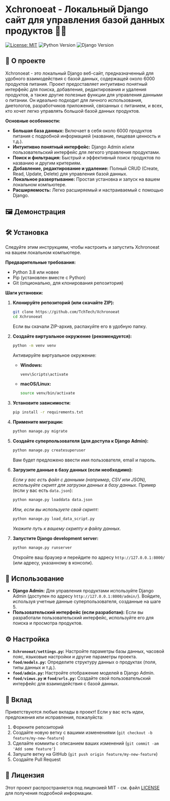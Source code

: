 # Xchronoeat - Локальный Django сайт для управления базой данных продуктов 🍎🥗

[![License: MIT](https://img.shields.io/badge/License-MIT-yellow.svg)](https://opensource.org/licenses/MIT)
![Python Version](https://img.shields.io/badge/Python-3.8+-blue.svg)
![Django Version](https://img.shields.io/badge/Django-4.0+-green.svg)

## 📖 О проекте

Xchronoeat - это локальный Django веб-сайт, предназначенный для удобного взаимодействия с базой данных, содержащей около 6000 продуктов питания.  Проект предоставляет интуитивно понятный интерфейс для поиска, добавления, редактирования и удаления продуктов, а также другие полезные функции для управления данными о питании.  Он идеально подходит для личного использования, диетологов, разработчиков приложений, связанных с питанием, и всех, кто хочет легко управлять большой базой данных продуктов.

**Основные особенности:**

*   **Большая база данных:** Включает в себя около 6000 продуктов питания с подробной информацией (название, пищевая ценность и т.д.).
*   **Интуитивно понятный интерфейс:**  Django Admin и/или пользовательский интерфейс для легкого управления продуктами.
*   **Поиск и фильтрация:**  Быстрый и эффективный поиск продуктов по названию и другим критериям.
*   **Добавление, редактирование и удаление:**  Полный CRUD (Create, Read, Update, Delete) для управления базой данных.
*   **Локальное развертывание:** Простая установка и запуск на вашем локальном компьютере.
*   **Расширяемость:** Легко расширяемый и настраиваемый с помощью Django.

## 🖼️ Демонстрация



## 🛠️ Установка

Следуйте этим инструкциям, чтобы настроить и запустить Xchronoeat на вашем локальном компьютере.

**Предварительные требования:**

*   Python 3.8 или новее
*   Pip (установлен вместе с Python)
*   Git (опционально, для клонирования репозитория)

**Шаги установки:**

1.  **Клонируйте репозиторий (или скачайте ZIP):**

    ```bash
    git clone https://github.com/TchTech/Xchronoeat
    cd Xchronoeat
    ```

    Если вы скачали ZIP-архив, распакуйте его в удобную папку.

2.  **Создайте виртуальное окружение (рекомендуется):**

    ```bash
    python -m venv venv
    ```

    Активируйте виртуальное окружение:

    *   **Windows:**

        ```bash
        venv\Scripts\activate
        ```

    *   **macOS/Linux:**

        ```bash
        source venv/bin/activate
        ```

3.  **Установите зависимости:**

    ```bash
    pip install -r requirements.txt
    ```

4.  **Примените миграции:**

    ```bash
    python manage.py migrate
    ```

5.  **Создайте суперпользователя (для доступа к Django Admin):**

    ```bash
    python manage.py createsuperuser
    ```

    Вам будет предложено ввести имя пользователя, email и пароль.

6.  **Загрузите данные в базу данных (если необходимо):**

    *Если у вас есть файл с данными (например, CSV или JSON), используйте скрипт для загрузки данных в базу данных.*  Пример (если у вас есть `data.json`):

    ```bash
    python manage.py loaddata data.json
    ```
    *Или, если вы используете свой скрипт:*
    ```bash
    python manage.py load_data_script.py
    ```
    *Укажите путь к вашему скрипту и файлу данных.*

7.  **Запустите Django development server:**

    ```bash
    python manage.py runserver
    ```

    Откройте ваш браузер и перейдите по адресу `http://127.0.0.1:8000/` (или адресу, указанному в консоли).

## 🚀 Использование

*   **Django Admin:**  Для управления продуктами используйте Django Admin (доступен по адресу `http://127.0.0.1:8000/admin/`).  Войдите, используя учетные данные суперпользователя, созданные на шаге 5.
*   **Пользовательский интерфейс (если разработан):** Если вы разработали пользовательский интерфейс, используйте его для поиска и просмотра продуктов.


## ⚙️ Настройка

*   **`Xchronoeat/settings.py`:**  Настройте параметры базы данных, часовой пояс, языковые настройки и другие параметры проекта.
*   **`food/models.py`:**  Определите структуру данных о продуктах (поля, типы данных и т.д.).
*   **`food/admin.py`:** Настройте отображение моделей в Django Admin.
*   **`food/views.py` и `food/urls.py`:** Создайте свой пользовательский интерфейс для взаимодействия с базой данных.

## 🤝 Вклад

Приветствуются любые вклады в проект!  Если у вас есть идеи, предложения или исправления, пожалуйста:

1.  Форкните репозиторий
2.  Создайте новую ветку с вашими изменениями (`git checkout -b feature/my-new-feature`)
3.  Сделайте коммиты с описанием ваших изменений (`git commit -am 'Add some feature'`)
4.  Запуште ветку на GitHub (`git push origin feature/my-new-feature`)
5.  Создайте Pull Request

## 📜 Лицензия

Этот проект распространяется под лицензией MIT - см. файл [LICENSE](LICENSE) для получения подробной информации.
